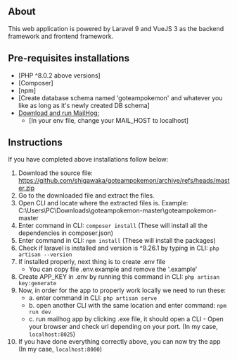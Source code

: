 ## About

This web application is powered by Laravel 9 and VueJS 3 as the backend framework and frontend framework. 

## Pre-requisites installations

- [PHP ^8.0.2 above versions]
- [Composer]
- [npm]
- [Create database schema named 'goteampokemon' and whatever you like as long as it's newly created DB schema]
- [Download and run MailHog: ](https://github.com/mailhog/MailHog/releases)
  - [In your env file, change your MAIL_HOST to localhost]


## Instructions

If you have completed above installations follow below:

1. Download the source file: https://github.com/shigawaka/goteampokemon/archive/refs/heads/master.zip
2. Go to the downloaded file and extract the files.
3. Open CLI and locate where the extracted files is. Example: C:\Users\PC\Downloads\goteampokemon-master\goteampokemon-master
4. Enter command in CLI: ``` composer install ``` (These will install all the dependencies in composer.json)
5. Enter command in CLI: ``` npm install ``` (These will install the packages)
6. Check if laravel is installed and version is ^9.26.1 by typing in CLI: ``` php artisan --version ```
7. If installed properly, next thing is to create .env file
	* You can copy file .env.example and remove the '.example'
8. Create APP_KEY in .env by running this command in CLI:  ``` php artisan key:generate ```
9. Now, in order for the app to properly work locally we need to run these:
	* a. enter command in CLI: ``` php artisan serve ```
	* b. open another CLI with the same location and enter command: ``` npm run dev ```
	* c. run mailhog app by clicking .exe file, it should open a CLI 
	      - Open your browser and check url depending on your port. (In my case, ``` localhost:8025 ```)
10. If you have done everything correctly above, you can now try the app (In my case, ``` localhost:8000 ```)


